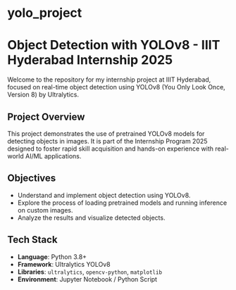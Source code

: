 # yolo_project

# Object Detection with YOLOv8 - IIIT Hyderabad Internship 2025

Welcome to the repository for my internship project at IIIT Hyderabad, focused on real-time object detection using YOLOv8 (You Only Look Once, Version 8) by Ultralytics.

##  Project Overview

This project demonstrates the use of pretrained YOLOv8 models for detecting objects in images. It is part of the Internship Program 2025 designed to foster rapid skill acquisition and hands-on experience with real-world AI/ML applications.

## Objectives

- Understand and implement object detection using YOLOv8.
- Explore the process of loading pretrained models and running inference on custom images.
- Analyze the results and visualize detected objects.

## Tech Stack

- **Language**: Python 3.8+
- **Framework**: Ultralytics YOLOv8
- **Libraries**: `ultralytics`, `opencv-python`, `matplotlib`
- **Environment**: Jupyter Notebook / Python Script


